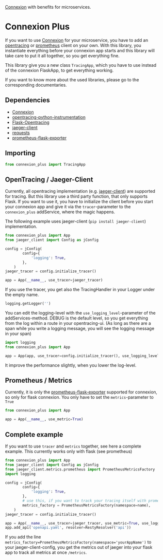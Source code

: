 [Connexion](https://github.com/zalando/connexion) with benefits for microservices.

# Connexion Plus

If you want to use [Connexion](https://github.com/zalando/connexion) for your microservice, you have to add an [opentracing](https://opentracing.io/) or [prometheus](https://prometheus.io/) client on your own. With this library, you instantiate everything before your connexion app starts and this library will take care to put it all together, so you get everything fine.

This library give you a new class `TracingApp`, which you have to use instead of the connexion FlaskApp, to get everything working.

If you want to know more about the used libraries, please go to the corresponding documentaries.

## Dependencies

- [Connexion](https://github.com/zalando/connexion)
- [opentracing-python-instrumentation](https://github.com/uber-common/opentracing-python-instrumentation)
- [Flask-Opentracing](https://github.com/opentracing-contrib/python-flask)
- [jaeger-client](https://pypi.org/project/jaeger-client/)
- [requests](https://pypi.org/project/requests/)
- [prometheus-flask-exporter](https://pypi.org/project/prometheus-flask-exporter/)


## Importing
```python
from connexion_plus import TracingApp
```

## OpenTracing / Jaeger-Client

Currently, all opentracing implementation (e.g. [jaeger-client](https://pypi.org/project/jaeger-client/)) are supported for tracing. But this library use a third party function, that only supports Flask. If you want to use it, you have to initialize the client before you start your connexion app and give it via the `tracer`-parameter to the `connexion_plus` addService, where the magic happens.

The following example uses jaeger-client (`pip install jaeger-client`) implementation.

```python
from connexion_plus import App
from jaeger_client import Config as jConfig

config = jConfig(
        config={
            'logging': True,
        },
    )
jaeger_tracer = config.initialize_tracer()

app = App(__name__, use_tracer=jaeger_tracer)
```

If you use the tracer, you get also the TracingHandler in your Logger under the empty name.
```python
logging.getLogger('')
```

You can edit the logging-level with the `use_logging_level`-parameter of the addServices-method. DEBUG is the default level, so you get everything from the log within a route in your opentracing-ui. (As long as there are a span while you write a logging message, you will see the logging message in your span)
```python
import logging
from connexion_plus import App

app = App(app, use_tracer=config.initialize_tracer(), use_logging_level=logging.DEBUG)
```

It improve the performance slightly, when you lower the log-level.

## Prometheus / Metrics

Currently, it is only the [prometheus-flask-exporter](https://pypi.org/project/prometheus-flask-exporter/) supported for connexion, so only for flask connexion. You only have to set the `metrics`-parameter to `True`

```python
from connexion_plus import App

app = App(__name__, use_metric=True)
```

## Complete example

If you want to use `tracer` and `metrics` together, see here a complete example. This currently works only with flask (see prometheus)

```python
from connexion_plus import App
from jaeger_client import Config as jConfig
from jaeger_client.metrics.prometheus import PrometheusMetricsFactory
import logging

config = jConfig(
        config={
            'logging': True,
        },
        # use this, if you want to track your tracing itself with prometheus
        metrics_factory = PrometheusMetricsFactory(namespace=name),
    )
jaeger_tracer = config.initialize_tracer()

app = App(__name__, use_tracer=jaeger_tracer, use_metric=True, use_logging_level=logging.DEBUG)
app.add_api('openapi.yaml', resolver=RestyResolver('api'))
```

If you add the line `metrics_factory=PrometheusMetricsFactory(namespace='yourAppName')` to your jaeger-client-config, you get the metrics out of jaeger into your flask app to track all metrics at once `/metrics`.

